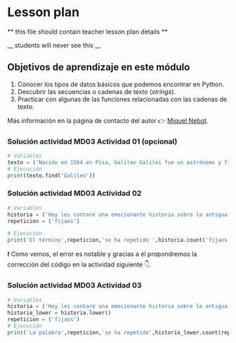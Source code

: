# Lesson plan
  
  ** this file should contain teacher lesson plan details ** 

  __ students will never see this __

  ## Objetivos de aprendizaje en este módulo
  1. Conocer los tipos de datos básicos que podemos encontrar en Python.
  2. Descubrir las secuencias o cadenas de texto (_strings_).
  3. Practicar con algunas de las funciones relacionadas con las cadenas de texto.

  Más información en la página de contacto del autor 👉 [Miquel Nebot](https://miquelnebot.es).

### Solución actividad MD03 Actividad 01 (opcional)
````Python
# Variables
texto = ('Nacido en 1564 en Pisa, Galileo Galilei fue un astrónomo y físico italiano cuyas contribuciones revolucionaron la ciencia. Su telescopio permitió observaciones que desafiaron las creencias establecidas, confirmando el modelo heliocéntrico de Copérnico. Sin embargo, sus descubrimientos le valieron conflictos con la Iglesia Católica, que lo consideró hereje. A pesar de su persecución, persistió en sus investigaciones y sentó las bases de la física moderna, dejando un legado duradero en el avance científico.')
# Ejecución
print(texto.find('Galileo'))
````

### Solución actividad MD03 Actividad 02
````Python
# Variables
historia = ('Hoy les contaré una emocionante historia sobre la antigua civilización de los egipcios. Fijaos bien, porque este relato está lleno de misterio y aventuras. Hace miles de años, en tierras lejanas del valle del Nilo, los egipcios construyeron grandes pirámides para honrar a sus faraones. Fijaos en esas enormes estructuras que desafiaban el tiempo, ¡eran impresionantes! En el antiguo Egipto, el río Nilo era fundamental para la vida de su pueblo. Fijaos cómo las aguas del Nilo inundaban las tierras y dejaban un fértil limo que permitía cultivar sus alimentos. Gracias a ello, los egipcios prosperaban. Una de las cosas más asombrosas de los egipcios era su escritura jeroglífica. Fijaos en esos símbolos que representaban objetos y sonidos. A través de ellos, los egipcios dejaron registrada su historia y conocimiento. Además, fijaos en las momias, que eran cuerpos preservados mediante un proceso especial. Los egipcios creían en la vida después de la muerte y preparaban a sus difuntos para esa nueva etapa. La vida en el antiguo Egipto también estaba llena de dioses y diosas. Fijaos en Ra, el poderoso dios del sol, y en Isis, la diosa protectora. Los egipcios les rendían culto y les pedían su protección. ¡Qué interesante es la historia de los egipcios! Fijaos en cómo su legado ha perdurado a lo largo de los siglos. Hoy podemos aprender sobre su cultura y admirar las maravillas que dejaron atrás. Espero que hayáis disfrutado de esta historia llena de misterios y curiosidades. Fijaos en los detalles y seguid explorando el fascinante mundo de la historia. ¡Hasta la próxima aventura!')
repeticion = ('fijaos')

# Ejecución
print('El término',repeticion,'se ha repetido ',historia.count('fijaos'),'veces.')
````
❗ Como vemos, el error es notable y gracias a él propondremos la corrección del código en la actividad siguiente 👇.  

### Solución actividad MD03 Actividad 03
```python
# Variables
historia = ('Hoy les contaré una emocionante historia sobre la antigua civilización de los egipcios. Fijaos bien, porque este relato está lleno de misterio y aventuras. Hace miles de años, en tierras lejanas del valle del Nilo, los egipcios construyeron grandes pirámides para honrar a sus faraones. Fijaos en esas enormes estructuras que desafiaban el tiempo, ¡eran impresionantes! En el antiguo Egipto, el río Nilo era fundamental para la vida de su pueblo. Fijaos cómo las aguas del Nilo inundaban las tierras y dejaban un fértil limo que permitía cultivar sus alimentos. Gracias a ello, los egipcios prosperaban. Una de las cosas más asombrosas de los egipcios era su escritura jeroglífica. Fijaos en esos símbolos que representaban objetos y sonidos. A través de ellos, los egipcios dejaron registrada su historia y conocimiento. Además, fijaos en las momias, que eran cuerpos preservados mediante un proceso especial. Los egipcios creían en la vida después de la muerte y preparaban a sus difuntos para esa nueva etapa. La vida en el antiguo Egipto también estaba llena de dioses y diosas. Fijaos en Ra, el poderoso dios del sol, y en Isis, la diosa protectora. Los egipcios les rendían culto y les pedían su protección. ¡Qué interesante es la historia de los egipcios! Fijaos en cómo su legado ha perdurado a lo largo de los siglos. Hoy podemos aprender sobre su cultura y admirar las maravillas que dejaron atrás. Espero que hayáis disfrutado de esta historia llena de misterios y curiosidades. Fijaos en los detalles y seguid explorando el fascinante mundo de la historia. ¡Hasta la próxima aventura!')
historia_lower = historia.lower()
repeticion = ('fijaos')
# Ejecución
print('La palabra',repeticion,'se ha repetido',historia_lower.count(repeticion),'veces.')
```
